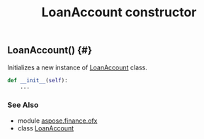 ﻿---
title: LoanAccount constructor
second_title: Aspose.Finance for Python via .NET API References
description: 
type: docs
weight: 10
url: /python-net/aspose.finance.ofx/loanaccount/__init__/
is_root: false
---

## LoanAccount() {#}

Initializes a new instance of [LoanAccount](/finance/python-net/aspose.finance.ofx/loanaccount) class.



```python
def __init__(self):
    ...
```





### See Also
* module [aspose.finance.ofx](../../)
* class [LoanAccount](/finance/python-net/aspose.finance.ofx/loanaccount)

